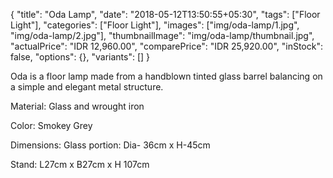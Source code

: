 {
    "title": "Oda Lamp",
    "date": "2018-05-12T13:50:55+05:30",
    "tags": ["Floor Light"],
    "categories": ["Floor Light"],
    "images": ["img/oda-lamp/1.jpg", "img/oda-lamp/2.jpg"],
    "thumbnailImage": "img/oda-lamp/thumbnail.jpg",
    "actualPrice": "IDR 12,960.00",
    "comparePrice": "IDR 25,920.00",
    "inStock": false,
    "options": {},
    "variants": []
}

Oda is a floor lamp made from a handblown tinted glass barrel balancing on a simple and elegant metal structure.

Material: Glass and wrought iron

Color: Smokey Grey

Dimensions: Glass portion: Dia- 36cm x H-45cm

Stand: L27cm x B27cm x H 107cm